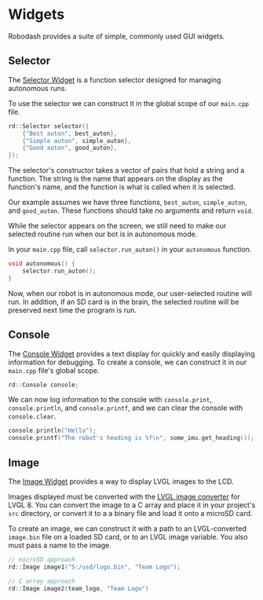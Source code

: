 # Widgets

Robodash provides a suite of simple, commonly used GUI widgets.

## Selector

The [Selector Widget](../api/views/selector.md) is a function selector designed for managing autonomous runs.

To use the selector we can construct it in the global scope of our `main.cpp` file.

```cpp
rd::Selector selector({
    {"Best auton", best_auton},
    {"Simple auton", simple_auton},
    {"Good auton", good_auton},
});
```

The selector's constructor takes a vector of pairs that hold a string and a
function. The string is the name that appears on the display as the function's
name, and the function is what is called when it is selected.

Our example assumes we have three functions, `best_auton`, `simple_auton`, and
`good_auton`. These functions should take no arguments and return `void`.

While the selector appears on the screen, we still need to make our selected
routine run when our bot is in autonomous mode.

In your `main.cpp` file, call `selector.run_auton()` in your `autonomous` function.

```cpp
void autonomous() {
	selector.run_auton();
}
```

Now, when our robot is in autonomous mode, our user-selected routine will run.
In addition, if an SD card is in the brain, the selected routine will be
preserved next time the program is run.

## Console

The [Console Widget](../../api/views/console.md) provides a text display for
quickly and easily displaying information for debugging. To create a console, we
can construct it in our `main.cpp` file's global scope.

```cpp
rd::Console console;
```

We can now log information to the console with `console.print`,
`console.println`, and `console.printf`, and we can clear the console with
`console.clear`.

```cpp
console.println("Hello");
console.printf("The robot's heading is %f\n", some_imu.get_heading());
```

## Image

The [Image Widget](../../api/views/image.md) provides a way to display LVGL
images to the LCD.

Images displayed must be converted with the
[LVGL image converter](https://lvgl.io/tools/imageconverter) for LVGL 8. You can
convert the image to a C array and place it in your project's `src` directory,
or convert it to a a binary file and load it onto a microSD card.

To create an image, we can construct it with a path to an LVGL-converted
`image.bin` file on a loaded SD card, or to an LVGL image variable. You also
must pass a name to the image.

```cpp
// microSD approach
rd::Image image1("S:/usd/logo.bin", "Team Logo");

// C array approach
rd::Image image2(team_logo, "Team Logo")
```
